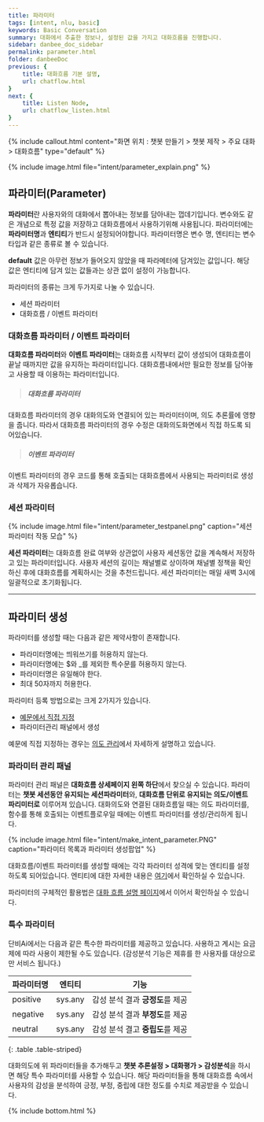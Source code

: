 ```yaml
---
title: 파라미터
tags: [intent, nlu, basic]
keywords: Basic Conversation
summary: 대화에서 추출한 정보나, 설정된 값을 가지고 대화흐름을 진행합니다.
sidebar: danbee_doc_sidebar
permalink: parameter.html
folder: danbeeDoc
previous: {
    title: 대화흐름 기본 설명,
    url: chatflow.html
}
next: {
    title: Listen Node,
    url: chatflow_listen.html
}
---
```


{% include callout.html content="화면 위치 : 챗봇 만들기 > 챗봇 제작 > 주요 대화 > 대화흐름" type="default" %}

{% include image.html file="intent/parameter_explain.png" %}

## 파라미터(Parameter)

**파라미터**란 사용자와의 대화에서 뽑아내는 정보를 담아내는 껍데기입니다. 변수와도 같은 개념으로 특정 값을 저장하고 대화흐름에서 사용하기위해 사용됩니다. 파라미터에는 **파라미터명**과 **엔티티**가 반드시 설정되어야합니다. 파라미터명은 변수 명, 엔티티는 변수 타입과 같은 종류로 볼 수 있습니다.

**default** 값은 아무런 정보가 들어오지 않았을 때 파라메터에 담겨있는 값입니다. 해당 값은 엔티티에 담겨 있는 값들과는 상관 없이 설정이 가능합니다.


파라미터의 종류는 크게 두가지로 나눌 수 있습니다.

- 세션 파라미터
- 대화흐름 / 이벤트 파라미터

### 대화흐름 파라미터 / 이벤트 파라미터

**대화흐름 파라미터**와 **이벤트 파라미터**는 대화흐름 시작부터 값이 생성되어 대화흐름이 끝날 때까지만 값을 유지하는 파라미터입니다. 대화흐름내에서만 필요한 정보를 담아놓고 사용할 때 이용하는 파라미터입니다. 

>##### 대화흐름 파라미터
대화흐름 파라미터의 경우 대화의도와 연결되어 있는 파라미터이며, 의도 추론률에 영향을 줍니다. 따라서 대화흐름 파라미터의 경우 수정은 대화의도화면에서 직접 하도록 되어있습니다.

>##### 이벤트 파라미터
이벤트 파라미터의 경우 코드를 통해 호출되는 대화흐름에서 사용되는 파라미터로 생성과 삭제가 자유롭습니다.

### 세션 파라미터

{% include image.html file="intent/parameter_testpanel.png" caption="세션 파라미터 작동 모습" %}

**세션 파라미터**는 대화흐름 완료 여부와 상관없이 사용자 세션동안 값을 계속해서 저장하고 있는 파라미터입니다. 사용자 세션의 길이는 채널별로 상이하며 채널별 정책을 확인하신 후에 대화흐름를 계획하시는 것을 추천드립니다. 세션 파라미터는 매일 새벽 3시에 일괄적으로 초기화됩니다.

----------------------------------

## 파라미터 생성

파라미터를 생성할 때는 다음과 같은 제약사항이 존재합니다.

- 파라미터명에는 띄워쓰기를 허용하지 않는다.
- 파라미터명에는 $와 _를 제외한 특수문를 허용하지 않는다.
- 파라미터명은 유일해야 한다.
- 최대 50자까지 허용한다.

파라미터 등록 방법으로는 크게 2가지가 있습니다.

- [예문에서 직접 지정](intent.html#예문에서-정보-추출하기)
- 파라미터관리 패널에서 생성

예문에 직접 지정하는 경우는 [의도 관리](intent.html#예문에서-정보-추출하기)에서 자세하게 설명하고 있습니다.

### 파라미터 관리 패널

파라미터 관리 패널은 **대화흐름 상세페이지 왼쪽 하단**에서 찾으실 수 있습니다. 
파라미터는 **챗봇 세션동안 유지되는 세션파라미터**와, **대화흐름 단위로 유지되는 의도/이벤트 파리미터로** 이루어져 있습니다.
대화의도와 연결된 대화흐름일 때는 의도 파라미터를, 함수를 통해 호출되는 이벤트플로우일 때에는 이벤트 파라미터를 생성/관리하게 됩니다.

{% include image.html file="intent/make_intent_parameter.PNG" caption="파라미터 목록과 파라미터 생성팝업" %}

대화흐름/이벤트 파라미터를 생성할 때에는 각각 파라미터 성격에 맞는 엔티티를 설정하도록 되어있습니다. 엔티티에 대한 자세한 내용은 [여기](entity.html)에서 확인하실 수 있습니다.


파라미터의 구체적인 활용법은 [대화 흐름 설명 페이지](chatflow.html)에서 이어서 확인하실 수 있습니다.

### 특수 파라미터

단비Ai에서는 다음과 같은 특수한 파라미터를 제공하고 있습니다. 사용하고 계시는 요금제에 따라 사용이 제한될 수도 있습니다. 
(감성분석 기능은 제휴를 한 사용자를 대상으로만 서비스 됩니다.)

| 파라미터명 | 엔티티 | 기능 |
|-------------|-------------|-------------|
| positive | sys.any | 감성 분석 결과 **긍정도**를 제공 |
| negative | sys.any | 감성 분석 결과 **부정도**를 제공 |
| neutral | sys.any | 감성 분석 결고 **중립도**를 제공 |
{: .table .table-striped}

대화의도에 위 파라미터들을 추가해두고  **챗봇 추론설정 > 대화평가 > 감성분석**을 하시면 해당 특수 파라미터를 사용할 수 있습니다. 해당 파라미터들을 통해 대화흐름 속에서 사용자의 감성을 분석하여 긍정, 부정, 중립에 대한 정도를 수치로 제공받을 수 있습니다.<br/>



{% include bottom.html %}

